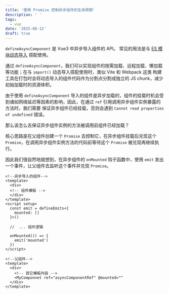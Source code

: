 ```yaml
---
title: '使用 Promise 控制异步组件的生命周期'
description: ' '
tags:
  - vue
date: '2025-08-12'
draft: true
---
```


`defineAsyncComponent` 是 Vue3 中异步导入组件的 API。
常见的用法是与 [ES 模块动态导入](https://developer.mozilla.org/zh-CN/docs/Web/JavaScript/Reference/Operators/import)
搭配使用。

通过 `defineAsyncComponent`，我们可以实现组件的按需加载、远程加载、懒加载等功能；在与 `import()` 动态导入搭配使用时，类似 Vite 和 Webpack 这类
构建工具在打包时会将动态导入的组件代码作为分割点分割成独立的 JS chunk，减少初始加载时的资源体积。


由于使用 `defineAsyncComponent` 导入的组件是异步加载的，组件的挂载时机会受到诸如网络延迟等因素的影响，因此，在通过 `ref` 引用调用异步组件实例暴露的方法时，我们需要
保证异步组件已经挂载，否则会遇到 `Cannot read properties of undefined` 错误。

那么该怎么去保证异步组件实例的方法被调用前组件已经加载？

核心思路是在父组件创建一个 `Promise` 去控制它，在异步组件挂载后兑现这个 `Promise`，在调用异步组件实例方法的代码前等待这个 `Promise` 被兑现再继续执行。

因此我们很自然地就想到，在异步组件的 `onMounted` 钩子函数中，使用 `emit` 发出一个事件，让父组件去监听这个事件并兑现 `Promise`。

```vue
<!--异步导入的组件-->
<template>
  <div>
  <!-- 组件模板 -->
  </div>
</template>
<script setup>
  const emit = defineEmits<{
    mounted: []
  }>()
  
  //  ... 组件逻辑
  
  onMounted(() => {
    emit('mounted')
  })
</script>

<!--父组件-->
<template>
  <div>
    <!-- 其它模板内容 -->
    <MyComponnet ref="asyncComponentRef" @mounted=""
  </div>
</template>
```
